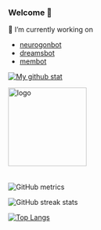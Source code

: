 ### Welcome 👋

🔭 I’m currently working on 
- [neurogonbot](https://github.com/PPRFNK-Technocrats/demoroom-bot)
- [dreamsbot](https://github.com/PPRFNK-Technocrats/dreams)
- [membot](https://github.com/Viste/memebot)

[![My github stat](https://github-readme-stats-git-masterrstaa-rickstaa.vercel.app/api?username=Viste&count_private=true&include_all_commits=true&show_icons=true&show_icons=true&theme=dark)](https://github.com/Viste)

<img src="https://github-profile-trophy.vercel.app/?username=Viste&theme=flat&column=7" alt="logo" height="160" align="center" style="margin: auto; margin-bottom: 20px;" />

![GitHub metrics](https://metrics.lecoq.io/Viste)  

![GitHub streak stats](https://github-readme-streak-stats.herokuapp.com/?user=Viste)  

[![Top Langs](https://github-readme-stats-git-masterrstaa-rickstaa.vercel.app/api/top-langs/?username=Viste&layout=compact&theme=dark)](https://github.com/Viste)
<!--
**Viste/Viste** is a ✨ _special_ ✨ repository because its `README.md` (this file) appears on your GitHub profile.
